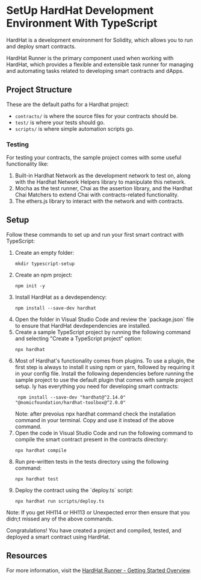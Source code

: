 <h1>SetUp HardHat Development Environment With TypeScript</h1>
<p>HardHat is a development environment for Solidity, which allows you to run and deploy smart contracts.</p> 
<p>HardHat Runner is the primary component used when working with HardHat, which provides a flexible and extensible task runner for managing and automating tasks related to developing smart contracts and dApps.</p>
<h2>Project Structure</h2>
<p>These are the default paths for a Hardhat project:</p>
<ul>
  <li><code>contracts/</code> is where the source files for your contracts should be.</li>
  <li><code>test/</code> is where your tests should go.</li>
  <li><code>scripts/</code> is where simple automation scripts go.</li>
</ul>
<h3>Testing</h3>
<p>For testing your contracts, the sample project comes with some useful functionality like:</p>
<ol>
  <li>Built-in Hardhat Network as the development network to test on, along with the Hardhat Network Helpers library to manipulate this network.</li>
  <li>Mocha as the test runner, Chai as the assertion library, and the Hardhat Chai Matchers to extend Chai with contracts-related functionality.</li>
  <li>The ethers.js library to interact with the network and with contracts.</li>
</ol>
<h2>Setup</h2>
<p>Follow these commands to set up and run your first smart contract with TypeScript:</p>
<ol>
  <li>Create an empty folder:</li>
  <pre><code>mkdir typescript-setup</code></pre>
  <li>Create an npm project:</li>
  <pre><code>npm init -y</code></pre>
  <li>Install HardHat as a devdependency:</li>
  <pre><code>npm install --save-dev hardhat</code></pre>
  <li>Open the folder in Visual Studio Code and review the `package.json` file to ensure that HardHat devdependencies are installed.</li>
  <li>Create a sample TypeScript project by running the following command and selecting "Create a TypeScript project" option:</li>
  <pre><code>npx hardhat</code></pre>
  <li>Most of Hardhat's functionality comes from plugins. To use a plugin, the first step is always to install it using npm or yarn, followed by requiring it in your config file. Install the following dependencies before running the sample project to use the default plugin that comes with sample project setup. Iy has everything you need for developing smart contracts:</li>
  <pre><code> npm install --save-dev "hardhat@^2.14.0" "@nomicfoundation/hardhat-toolbox@^2.0.0"</code></pre>
  Note: after prevoius npx hardhat command check the installation command in your terminal. Copy and use it instead of the above command.
  <li>Open the code in Visual Studio Code and run the following command to compile the smart contract present in the contracts directory:</li>
  <pre><code>npx hardhat compile</code></pre>
  <li>Run pre-written tests in the tests directory using the following command:</li>
  <pre><code>npx hardhat test</code></pre>
  <li>Deploy the contract using the `deploy.ts` script:</li>
  <pre><code>npx hardhat run scripts/deploy.ts</code></pre>
</ol>
Note:  If you get HH114 or HH113 or Unexpected error then ensure that you didn;t missed any of the above commands.

<p>Congratulations! You have created a project and compiled, tested, and deployed a smart contract using HardHat.</p>
<h2>Resources</h2>
<p>For more information, visit the <a href="https://hardhat.org/hardhat-runner/docs/getting-started#overview">HardHat Runner - Getting Started Overview</a>.</p>

